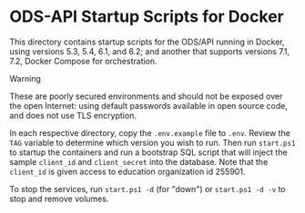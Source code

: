 # ODS-API Startup Scripts for Docker

This directory contains startup scripts for the ODS/API running in Docker, using
versions 5.3, 5.4, 6.1, and 6.2; and another that supports versions 7.1, 7.2,
Docker Compose for orchestration.

> [!WARNING]
> These are poorly secured environments and should not be exposed over the open
> Internet: using default passwords available in open source code, and does not
> use TLS encryption.

In each respective directory, copy the `.env.example` file to `.env`. Review the
`TAG` variable to determine which version you wish to run. Then run `start.ps1`
to startup the containers and run a bootstrap SQL script that will inject the
sample `client_id` and `client_secret` into the database. Note that the
`client_id` is given access to education organization id 255901.

To stop the services, run `start.ps1 -d` (for "down") or `start.ps1 -d -v` to
stop and remove volumes.
